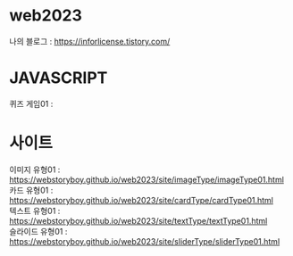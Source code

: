 # web2023

나의 블로그 : https://inforlicense.tistory.com/


# JAVASCRIPT
퀴즈 게임01 : 


# 사이트 
이미지 유형01 : https://webstoryboy.github.io/web2023/site/imageType/imageType01.html        
카드 유형01 : https://webstoryboy.github.io/web2023/site/cardType/cardType01.html    
텍스트 유형01 : https://webstoryboy.github.io/web2023/site/textType/textType01.html     
슬라이드 유형01 : https://webstoryboy.github.io/web2023/site/sliderType/sliderType01.html



